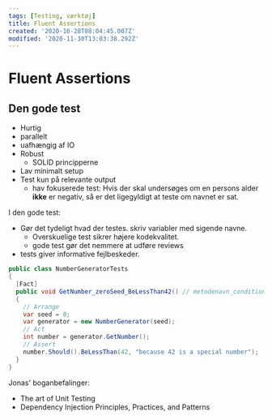 ```yaml
---
tags: [Testing, værktøj]
title: Fluent Assertions
created: '2020-10-28T08:04:45.007Z'
modified: '2020-11-30T13:03:38.292Z'
---
```


# Fluent Assertions
## Den gode test
* Hurtig
* parallelt
* uafhængig af IO
* Robust
  - SOLID principperne
* Lav minimalt setup
* Test kun på relevante output
  - hav fokuserede test: Hvis der skal undersøges om en persons alder **ikke** er negativ, så er det ligegyldigt at teste om navnet er sat.

I den gode test:
- Gør det tydeligt hvad der testes. skriv variabler med sigende navne. 
  - Overskuelige test sikrer højere kodekvalitet.
  - gode test gør det nemmere at udføre reviews
- tests giver informative fejlbeskeder.

```csharp 
public class NumberGeneratorTests
{
  [Fact]
  public void GetNumber_zeroSeed_BeLessThan42() // metodenavn_condition_forventetResultat
  {
    // Arrange
    var seed = 0;
    var generator = new NumberGenerator(seed);
    // Act
    int number = generator.GetNumber();
    // Assert
    number.Should().BeLessThan(42, "because 42 is a special number");
  }
}
```

Jonas' boganbefalinger:
- The art of Unit Testing
- Dependency Injection Principles, Practices, and Patterns
